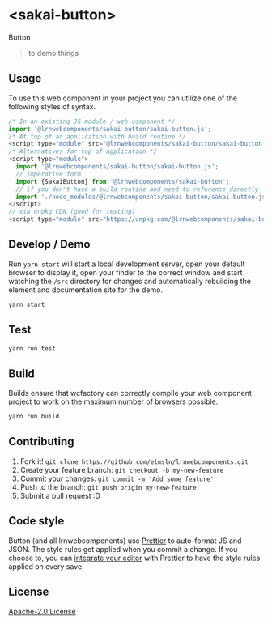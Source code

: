 # &lt;sakai-button&gt;

Button
> to demo things

## Usage
To use this web component in your project you can utilize one of the following styles of syntax.

```js
/* In an existing JS module / web component */
import '@lrnwebcomponents/sakai-button/sakai-button.js';
/* At top of an application with build routine */
<script type="module" src="@lrnwebcomponents/sakai-button/sakai-button.js"></script>
/* Alternatives for top of application */
<script type="module">
  import '@lrnwebcomponents/sakai-button/sakai-button.js';
  // imperative form
  import {SakaiButton} from '@lrnwebcomponents/sakai-button';
  // if you don't have a build routine and need to reference directly
  import './node_modules/@lrnwebcomponents/sakai-button/sakai-button.js';
</script>
// via unpkg CDN (good for testing)
<script type="module" src="https://unpkg.com/@lrnwebcomponents/sakai-button/sakai-button.js"></script>
```

## Develop / Demo
Run `yarn start` will start a local development server, open your default browser to display it, open your finder to the correct window and start watching the `/src` directory for changes and automatically rebuilding the element and documentation site for the demo.
```bash
yarn start
```

## Test

```bash
yarn run test
```

## Build
Builds ensure that wcfactory can correctly compile your web component project to
work on the maximum number of browsers possible.
```bash
yarn run build
```

## Contributing

1. Fork it! `git clone https://github.com/elmsln/lrnwebcomponents.git`
2. Create your feature branch: `git checkout -b my-new-feature`
3. Commit your changes: `git commit -m 'Add some feature'`
4. Push to the branch: `git push origin my-new-feature`
5. Submit a pull request :D

## Code style

Button (and all lrnwebcomponents) use [Prettier][prettier] to auto-format JS and JSON.  The style rules get applied when you commit a change.  If you choose to, you can [integrate your editor][prettier-ed] with Prettier to have the style rules applied on every save.

[prettier]: https://github.com/prettier/prettier/
[prettier-ed]: https://github.com/prettier/prettier/#editor-integration
[polyserve]: https://github.com/Polymer/polyserve
[web-component-tester]: https://github.com/Polymer/web-component-tester

## License
[Apache-2.0 License](http://opensource.org/licenses/Apache-2.0)